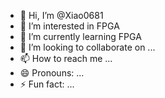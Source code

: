 - 👋 Hi, I’m @Xiao0681
- 👀 I’m interested in FPGA
- 🌱 I’m currently learning FPGA
- 💞️ I’m looking to collaborate on ...
- 📫 How to reach me ...
- 😄 Pronouns: ...
- ⚡ Fun fact: ...

<!---
Xiao0681/Xiao0681 is a ✨ special ✨ repository because its `README.md` (this file) appears on your GitHub profile.
You can click the Preview link to take a look at your changes.
--->
